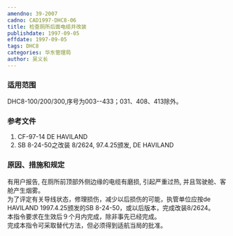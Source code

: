 ```yaml
---
amendno: 39-2007  
cadno: CAD1997-DHC8-06  
title: 检查厕所后面电缆并改装  
publishdate: 1997-09-05  
effdate: 1997-09-05  
tags: DHC8  
categories: 华东管理局  
author: 吴义长  
---
```

  
### 适用范围  
DHC8-100/200/300,序号为003--433；031、408、413除外。  
  
<!--more-->  
### 参考文件  
 1. CF-97-14  DE HAVILAND  
2. SB 8-24-50之改装 8/2624, 97.4.25颁发, DE HAVILAND  
  
### 原因、措施和规定  
有用户报告, 在厕所前顶部外侧边缘的电缆有磨损, 引起严重过热, 并且驾驶舱、客舱产生烟雾。  
    为了评定有关导线状态，修理损伤，减少以后损伤的可能，执管单位应按de HAVILAND 1997.4.25颁发的SB 8-24-50，或以后版本，完成改装8/2624。  
    本指令要求在生效后９个月内完成，除非事先已经完成。  
    完成本指令可采取替代方法，但必须得到适航当局的批准。  
